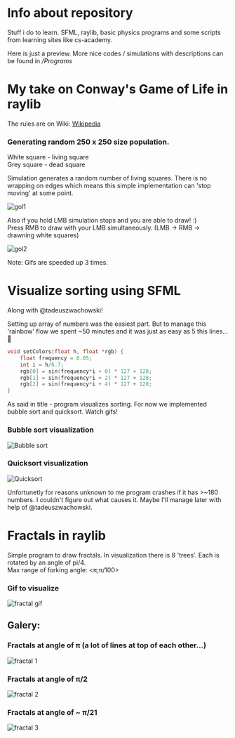 # Info about repository  
Stuff i do to learn. SFML, raylib, basic physics programs and some scripts from learning sites like cs-academy.  
  
Here is just a preview. More nice codes / simulations with descriptions can be found in */Programs*

# My take on Conway's Game of Life in raylib
The rules are on Wiki: [Wikipedia](https://en.wikipedia.org/wiki/Conway%27s_Game_of_Life)

### Generating random 250 x 250 size population.
White square - living square  
Grey square - dead square  

Simulation generates a random number of living squares. There is no wrapping on edges which means this simple implementation can 'stop moving' at some point.

![gol1](/Images/game-of-life1.gif)

Also if you hold LMB simulation stops and you are able to draw! :)  
Press RMB to draw with your LMB simultaneously.  (LMB -> RMB -> drawning white squares)

![gol2](/Images/game-of-life2.gif)

Note: Gifs are speeded up 3 times.

# Visualize sorting using SFML  
Along with @tadeuszwachowski!

Setting up array of numbers was the easiest part. But to manage this 'rainbow' flow we spent ~50 minutes and it was just as easy as 5 this lines... 🥴
```cpp
void setColors(float h, float *rgb) {
    float frequency = 0.05;
    int i = h/6.7;
    rgb[0] = sin(frequency*i + 0) * 127 + 128;
    rgb[1] = sin(frequency*i + 2) * 127 + 128;
    rgb[2] = sin(frequency*i + 4) * 127 + 128;
}
```

As said in title - program visualizes sorting. For now we implemented bubble sort and quicksort. Watch gifs!

### Bubble sort visualization
![Bubble sort](/Images/sorting1.gif)

### Quicksort visualization
![Quicksort](/Images/sorting2.gif)

Unfortunetly for reasons unknown to me program crashes if it has >~180 numbers. I couldn't figure out what causes it. Maybe I'll manage later with help of @tadeuszwachowski. 

# Fractals in raylib

Simple program to draw fractals. In visualization there is 8 'trees'. Each is rotated by an angle of pi/4.  
Max range of forking angle: <π;π/100>

### Gif to visualize  
![fractal gif](/Images/fractals.gif)

## Galery: 
### Fractals at angle of π (a lot of lines at top of each other...)
![fractal 1](/Images/frac1.png)

### Fractals at angle of π/2
![fractal 2](/Images/frac2.png)

### Fractals at angle of ~ π/21
![fractal 3](/Images/frac3.png)

